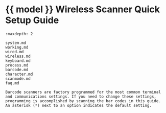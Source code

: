 # {{ model }} Wireless Scanner Quick Setup Guide
```{toctree}
:maxdepth: 2

system.md
working.md
wired.md
wireless.md
keyboard.md
process.md
barcode.md
character.md
scanmode.md
faq.md

```

```{note}
Barcode scanners are factory programmed for the most common terminal and communications settings. If you need to change these settings, programming is accomplished by scanning the bar codes in this guide. An asterisk (*) next to an option indicates the default setting.
```